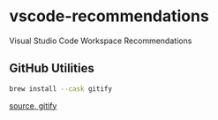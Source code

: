 # vscode-recommendations
Visual Studio Code Workspace Recommendations

## GitHub Utilities

```sh
brew install --cask gitify
```

[source, gitify](https://github.com/manosim/gitify)
